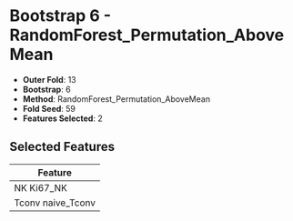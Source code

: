 # Bootstrap 6 - RandomForest_Permutation_AboveMean

- **Outer Fold**: 13
- **Bootstrap**: 6
- **Method**: RandomForest_Permutation_AboveMean
- **Fold Seed**: 59
- **Features Selected**: 2

## Selected Features

| Feature |
|---------|
| NK Ki67_NK |
| Tconv naive_Tconv |
